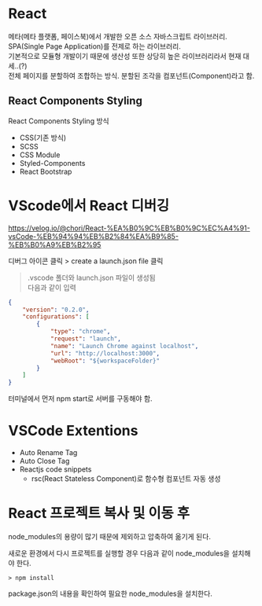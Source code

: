 # React
메타(메타 플랫폼, 페이스북)에서 개발한 오픈 소스 자바스크립트 라이브러리.<br>
SPA(Single Page Application)를 전제로 하는 라이브러리.<br>
기본적으로 모듈형 개발이기 때문에 생산성 또한 상당히 높은 라이브러리라서 현재 대세..(?)<br>
전체 페이지를 분할하여 조합하는 방식. 분할된 조각을 컴포넌트(Component)라고 함.

## React Components Styling
React Components Styling 방식
* CSS(기존 방식)
* SCSS
* CSS Module
* Styled-Components
* React Bootstrap

# VScode에서 React 디버깅

https://velog.io/@chori/React-%EA%B0%9C%EB%B0%9C%EC%A4%91-vsCode-%EB%94%94%EB%B2%84%EA%B9%85-%EB%B0%A9%EB%B2%95

디버그 아이콘 클릭 > create a launch.json file 클릭
> .vscode 폴더와 launch.json 파일이 생성됨<br>
  다음과 같이 입력
```json
{
    "version": "0.2.0",
    "configurations": [
        {
            "type": "chrome",
            "request": "launch",
            "name": "Launch Chrome against localhost",
            "url": "http://localhost:3000",
            "webRoot": "${workspaceFolder}"
        }
    ]
}
```
터미널에서 먼저 npm start로 서버를 구동해야 함.

# VSCode Extentions
* Auto Rename Tag
* Auto Close Tag
* Reactjs code snippets
  * rsc(React Stateless Component)로 함수형 컴포넌트 자동 생성

# React 프로젝트 복사 및 이동 후
node_modules의 용량이 많기 때문에 제외하고 압축하여 옮기게 된다.

새로운 환경에서 다시 프로젝트를 실행할 경우 다음과 같이 node_modules을 설치해야 한다.
```
> npm install
```
package.json의 내용을 확인하여 필요한 node_modules을 설치한다.
